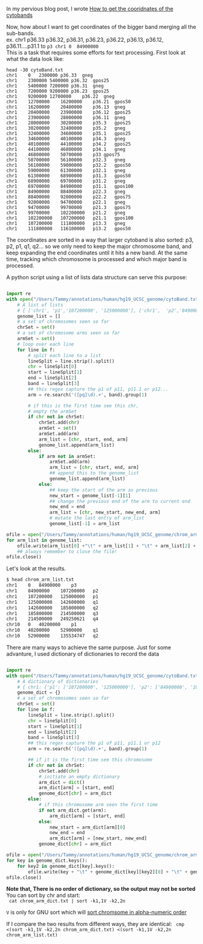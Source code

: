 
In my pervious blog post, I wrote [How to get the cooridnates of the cytobands](http://crazyhottommy.blogspot.com/2015/10/cytogenetic-band-explained.html)  

Now, how about I want to get coordinates of the bigger band merging all the sub-bands.  
ex. chr1 p36.33 p36.32, p36.31, p36.23, p36.22, p36.13, p36.12, p36.11....p31.1  to `p3 chr1 0  84900000`  
This is a task that requires some efforts for text processing.
First look at what the data look like:

```
head -30 cytoBand.txt  
chr1	0	2300000	p36.33	gneg
chr1	2300000	5400000	p36.32	gpos25
chr1	5400000	7200000	p36.31	gneg
chr1	7200000	9200000	p36.23	gpos25
chr1	9200000	12700000	p36.22	gneg
chr1	12700000	16200000	p36.21	gpos50
chr1	16200000	20400000	p36.13	gneg
chr1	20400000	23900000	p36.12	gpos25
chr1	23900000	28000000	p36.11	gneg
chr1	28000000	30200000	p35.3	gpos25
chr1	30200000	32400000	p35.2	gneg
chr1	32400000	34600000	p35.1	gpos25
chr1	34600000	40100000	p34.3	gneg
chr1	40100000	44100000	p34.2	gpos25
chr1	44100000	46800000	p34.1	gneg
chr1	46800000	50700000	p33	gpos75
chr1	50700000	56100000	p32.3	gneg
chr1	56100000	59000000	p32.2	gpos50
chr1	59000000	61300000	p32.1	gneg
chr1	61300000	68900000	p31.3	gpos50
chr1	68900000	69700000	p31.2	gneg
chr1	69700000	84900000	p31.1	gpos100
chr1	84900000	88400000	p22.3	gneg
chr1	88400000	92000000	p22.2	gpos75
chr1	92000000	94700000	p22.1	gneg
chr1	94700000	99700000	p21.3	gpos75
chr1	99700000	102200000	p21.2	gneg
chr1	102200000	107200000	p21.1	gpos100
chr1	107200000	111800000	p13.3	gneg
chr1	111800000	116100000	p13.2	gpos50

```

The coordinates are sorted in a way that larger cytoband is also sorted: p3, p2, p1, q1, q2...
so we only need to keep the major chromosome band, and keep expanding the end coordinates until it hits a new band.
At the same time, tracking which chromosome is processed and which major band is processed.

A python script using a list of lists data structure can serve this purpose:

```python

import re
with open("/Users/Tammy/annotations/human/hg19_UCSC_genome/cytoBand.txt", "r") as f:
    # A list of lists
    # { ['chr1', 'p1','107200000', '125000000'], ['chr1',  'p2','84900000', '107200000'] ... ['chr2', 'p1' , '47800000', '93300000'],...} }
    genome_list = []
    # a set of chromosomes seen so far
    chrSet = set()
    # a set of chromosome arms seen so far
    armSet = set()
    # loop over each line
    for line in f:
        # split each line to a list
        lineSplit = line.strip().split()
        chr = lineSplit[0]
        start = lineSplit[1]
        end = lineSplit[2]
        band = lineSplit[3]
        ## this regex capture the p1 of p11, p11.1 or p12...
        arm = re.search('([pq]\d).+', band).group(1)

        # if this is the first time see this chr,
        # empty the armSet
        if chr not in chrSet:
            chrSet.add(chr)
            armSet = set()
            armSet.add(arm)
            arm_list = [chr, start, end, arm]
            genome_list.append(arm_list)
        else:
            if arm not in armSet:
                armSet.add(arm)
                arm_list = [chr, start, end, arm]
                ## append this to the genome_list
                genome_list.append(arm_list)
            else:
                ## keep the start of the arm as previous 
                new_start = genome_list[-1][1]
                ## change the previous end of the arm to current end
                new_end = end
                arm_list = [chr, new_start, new_end, arm]
                # mutate the last entry of arm_list
                genome_list[-1] = arm_list

ofile = open("/Users/Tammy/annotations/human/hg19_UCSC_genome/chrom_arm_list.txt", "w")
for arm_list in genome_list:
    ofile.write(arm_list[0] +"\t" + arm_list[1] + "\t" + arm_list[2] + "\t" + arm_list[3] + "\n")
    ## always remember to close the file!
ofile.close()

```
Let's look at the results.  

```bash
$ head chrom_arm_list.txt 
chr1	0	84900000	p3
chr1	84900000	107200000	p2
chr1	107200000	125000000	p1
chr1	125000000	142600000	q1
chr1	142600000	185800000	q2
chr1	185800000	214500000	q3
chr1	214500000	249250621	q4
chr10	0	40200000	p1
chr10	40200000	52900000	q1
chr10	52900000	135534747	q2

```

There are many ways to achieve the same purpose.
Just for some advanture, I used dictionary of dictionaries to record the data

```python

import re
with open("/Users/Tammy/annotations/human/hg19_UCSC_genome/cytoBand.txt", "r") as f:
    # A dictionary of dictionaries
    # { chr1: {'p1': ['107200000', '125000000'], 'p2': ['84900000', '107200000'] ...}, chr2:{ 'p1': ['47800000', '93300000'],...} }
    genome_dict = {}
    # a set of chromosomes seen so far
    chrSet = set()
    for line in f:
        lineSplit = line.strip().split()
        chr = lineSplit[0]
        start = lineSplit[1]
        end = lineSplit[2]
        band = lineSplit[3]
        ## this regex capture the p1 of p11, p11.1 or p12
        arm = re.search('([pq]\d).+', band).group(1)

        ## if it is the first time see this chromosome
        if chr not in chrSet:
            chrSet.add(chr)
            # initiate an empty dictionary
            arm_dict = dict()
            arm_dict[arm] = [start, end]
            genome_dict[chr] = arm_dict
        else:
            # if this chromosome arm seen the first time
            if not arm_dict.get(arm):
                arm_dict[arm] = [start, end]
            else:
                new_start = arm_dict[arm][0]
                new_end = end
                arm_dict[arm] = [new_start, new_end]
            genome_dict[chr] = arm_dict

ofile = open("/Users/Tammy/annotations/human/hg19_UCSC_genome/chrom_arm_dict.txt", "w")
for key in genome_dict.keys():
    for key2 in genome_dict[key].keys():
        ofile.write(key + "\t" + genome_dict[key][key2][0] + "\t" + genome_dict[key][key2][1] + "\t" + key2 +"\n")
ofile.close()

```
**Note that, There is no order of dictionary, so the output may not be sorted** 
You can sort by chr and start:  
` cat chrom_arm_dict.txt | sort -k1,1V -k2,2n`

`V` is only for GNU sort which will [sort chromsome in alpha-numeric order](http://crazyhottommy.blogspot.com/2013/09/amazing-gnu-sort.html)

If I compare the two results from different ways, they are identical: 
` cmp <(sort -k1,1V -k2,2n chrom_arm_dict.txt) <(sort -k1,1V -k2,2n chrom_arm_list.txt)`
